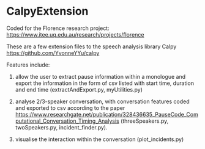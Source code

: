 # CalpyExtension
Coded for the Florence research project: https://www.itee.uq.edu.au/research/projects/florence

These are a few extension files to the speech analysis library Calpy https://github.com/YvonneYYu/calpy

Features include:
1. allow the user to extract pause information within a monologue and export the information in the form of csv listed with start time, duration and end time (extractAndExport.py, myUtilities.py)

2. analyse 2/3-speaker conversation, with conversation features coded and exported to csv according to the paper https://www.researchgate.net/publication/328436635_PauseCode_Computational_Conversation_Timing_Analysis (threeSpeakers.py, twoSpeakers.py, incident_finder.py). 

3. visualise the interaction within the conversation (plot_incidents.py)
